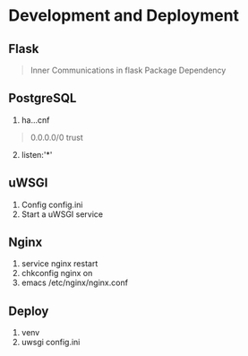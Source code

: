 # Development and Deployment

## Flask
> Inner Communications in flask
> Package Dependency

## PostgreSQL
1. ha...cnf
> 0.0.0.0/0 trust
2. listen:'*'

## uWSGI
1. Config config.ini
2. Start a uWSGI service

## Nginx
1. service nginx restart
2. chkconfig nginx on
3. emacs /etc/nginx/nginx.conf

## Deploy
1. venv
2. uwsgi config.ini